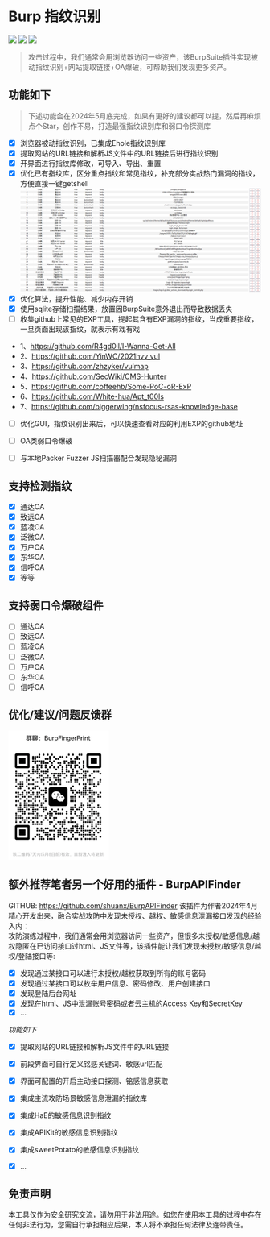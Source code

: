 # Burp 指纹识别
![](https://img.shields.io/badge/Author-Shaun-blue)
![](https://img.shields.io/badge/JDK-9+-yellow)
![](https://img.shields.io/badge/捡漏是门艺术-往往有意想不到的成果-red)
> 攻击过程中，我们通常会用浏览器访问一些资产，该BurpSuite插件实现被动指纹识别+网站提取链接+OA爆破，可帮助我们发现更多资产。

## 功能如下
> 下述功能会在2024年5月底完成，如果有更好的建议都可以提，然后再麻烦点个Star，创作不易，打造最强指纹识别库和弱口令探测库
- [x] 浏览器被动指纹识别，已集成Ehole指纹识别库
- [x] 提取网站的URL链接和解析JS文件中的URL链接后进行指纹识别
- [x] 开界面进行指纹库修改，可导入、导出、重置
- [x] 优化已有指纹库，区分重点指纹和常见指纹，补充部分实战热门漏洞的指纹，方便直接一键getshell
![img.png](images/importantFinger.png)
- [x] 优化算法，提升性能、减少内存开销
- [x] 使用sqlite存储扫描结果，放置因BurpSuite意外退出而导致数据丢失
- [ ] 收集github上常见的EXP工具，提起其含有EXP漏洞的指纹，当成重要指纹，一旦页面出现该指纹，就表示有戏有戏

- 1、https://github.com/R4gd0ll/I-Wanna-Get-All
- 2、https://github.com/YinWC/2021hvv_vul
- 3、https://github.com/zhzyker/vulmap
- 4、https://github.com/SecWiki/CMS-Hunter
- 5、https://github.com/coffeehb/Some-PoC-oR-ExP
- 6、https://github.com/White-hua/Apt_t00ls
- 7、https://github.com/biggerwing/nsfocus-rsas-knowledge-base
- [ ] 优化GUI，指纹识别出来后，可以快速查看对应的利用EXP的github地址
- [ ] OA类弱口令爆破
- [ ] 与本地Packer Fuzzer JS扫描器配合发现隐秘漏洞


## 支持检测指纹

- [x] 通达OA
- [x] 致远OA
- [x] 蓝凌OA
- [x] 泛微OA
- [x] 万户OA
- [x] 东华OA
- [x] 信呼OA
- [x] 等等

## 支持弱口令爆破组件
- [ ] 通达OA
- [ ] 致远OA
- [ ] 蓝凌OA
- [ ] 泛微OA
- [ ] 万户OA
- [ ] 东华OA
- [ ] 信呼OA

## 优化/建议/问题反馈群
<img src="images/weixinqun.png" alt="img.png" width="200"/>


## 额外推荐笔者另一个好用的插件 - BurpAPIFinder
GITHUB: https://github.com/shuanx/BurpAPIFinder
该插件为作者2024年4月精心开发出来，融合实战攻防中发现未授权、越权、敏感信息泄漏接口发现的经验入内：  
攻防演练过程中，我们通常会用浏览器访问一些资产，但很多未授权/敏感信息/越权隐匿在已访问接口过html、JS文件等，该插件能让我们发现未授权/敏感信息/越权/登陆接口等:  
- [x] 发现通过某接口可以进行未授权/越权获取到所有的账号密码  
- [x] 发现通过某接口可以枚举用户信息、密码修改、用户创建接口  
- [x] 发现登陆后台网址  
- [x] 发现在html、JS中泄漏账号密码或者云主机的Access Key和SecretKey  
- [x]  ...

*功能如下*
- [x] 提取网站的URL链接和解析JS文件中的URL链接
- [x] 前段界面可自行定义铭感关键词、敏感url匹配
- [x] 界面可配置的开启主动接口探测、铭感信息获取
- [x] 集成主流攻防场景敏感信息泄漏的指纹库
- [x] 集成HaE的敏感信息识别指纹
- [x] 集成APIKit的敏感信息识别指纹
- [x] 集成sweetPotato的敏感信息识别指纹
- [x]  ...


## 免责声明

本工具仅作为安全研究交流，请勿用于非法用途。如您在使用本工具的过程中存在任何非法行为，您需自行承担相应后果，本人将不承担任何法律及连带责任。


